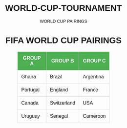 # WORLD-CUP-TOURNAMENT
WORLD CUP PAIRINGS
<!DOCTYPE html>
<html lang="en">
<head>
    <meta charset="UTF-8">
    <title>World Cup Tournament</title>
    <style>
        body {
            text-align: center;
            font-family: Arial, sans-serif;
        }
        table {
            margin: 20px auto;
            border-collapse: collapse;
            width: 60%;
        }
        th {
            background-color: #4CAF50;
            color: white;
            padding: 12px;
            border: 1px solid #ddd;
        }
        td {
            padding: 12px;
            border: 1px solid #ddd;
        }
    </style>
</head>
<body>
    <h1>FIFA WORLD CUP PAIRINGS</h1>
    <table>
        <tr>
            <th>GROUP A</th>
            <th>GROUP B</th>
            <th>GROUP C</th>
        </tr>
        <tr>
            <td>Ghana</td>
            <td>Brazil</td>
            <td>Argentina</td>
        </tr>
        <tr>
            <td>Portugal</td>
            <td>England</td>
            <td>France</td>
        </tr>
        <tr>
            <td>Canada</td>
            <td>Switzerland</td>
            <td>USA</td>
        </tr>
        <tr>
            <td>Uruguay</td>
            <td>Senegal</td>
            <td>Cameroon</td>
        </tr>
    </table>
</body>
</html
